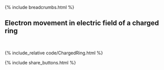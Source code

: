 {% include breadcrumbs.html %}

## Electron movement in electric field of a charged ring
<div class="header_line"><br/></div>

{% include_relative code/ChargedRing.html %}

<p style="clear: both;"></p>

{% include share_buttons.html %}